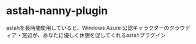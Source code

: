 astah-nanny-plugin
==================

astahを長時間使用していると、Windows Azure 公認キャラクターのクラウディア・窓辺が、あなたに優しく休憩を促してくれるastahプラグイン